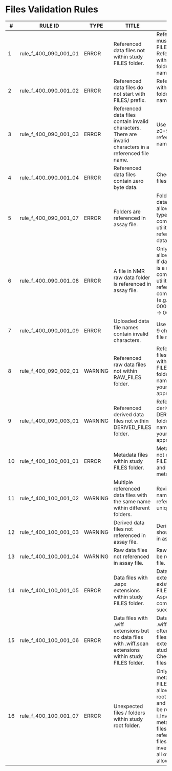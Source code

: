 # Files Validation Rules

| # |RULE ID  | TYPE  | TITLE  | DESCRIPTION |
|---|---------|-------|--------|-------------|
| 1 | rule_f_400_090_001_01 | ERROR | Referenced data files not within study FILES folder. | Referenced data files must exist within study FILES folder. Reference data files with format FILES/(sub folder if exists)/(file name) in assay file. |
| 2 | rule_f_400_090_001_02 | ERROR | Referenced data files do not start with FILES/ prefix. | Reference data files with format FILES/(sub folder if exists>>/(file name>> in assay file. |
| 3 | rule_f_400_090_001_03 | ERROR | Referenced data files contain invalid characters. There are invalid characters in a referenced file name. | Use only .- _A-Za-z0-9 characters as a referenced data file name. |
| 4 | rule_f_400_090_001_04 | ERROR | Referenced data files contain zero byte data. | Check referenced data files and re-upload. |
| 5 | rule_f_400_090_001_07 | ERROR | Folders are referenced in assay file. | Folder reference in data file column is not allowed. If data file type is a folder, compress it with zip utility tool and reference compressed data file. |
| 6 | rule_f_400_090_001_08 | ERROR | A file in NMR raw data folder is referenced in assay file. | Only .zip files are allowed in this column. If data file or its parent is a raw data folder, compress it with zip utility tool and reference only compressed data file (e.g. 0011/fid -> 0001.zip, 0001/acqu -> 0001.zip). |
| 7 | rule_f_400_090_001_09 | ERROR | Uploaded data file names contain invalid characters. | Use only .-_A-Za-z0-9 characters for data file name. |
| 8 | rule_f_400_090_002_01 | WARNING | Referenced raw data files not within RAW_FILES folder. | Referenced raw data files should be located within FILES/RAW_FILES/(sub folder if exists>>/(file name>> and upload your data to appropriate folder. |
| 9 | rule_f_400_090_003_01 | WARNING | Referenced derived data files not within DERIVED_FILES folder. | Reference your derived file DERIVED_FILES/(sub folder if exists>>/(file name>> and upload your data to appropriate folder. |
| 10 | rule_f_400_100_001_01 | ERROR | Metadata files within study FILES folder. | Metadata files must not exist within study FILES folder. Review and delete/move metadata files. |
| 11 | rule_f_400_100_001_02 | WARNING | Multiple referenced data files with the same name within different folders. | Review referenced file names and make referenced file names unique. |
| 12 | rule_f_400_100_001_03 | WARNING | Derived data files not referenced in assay file. | Derived data files should be referenced in assay file. |
| 13 | rule_f_400_100_001_04 | WARNING | Raw data files not referenced in assay file. | Raw data files should be referenced in assay file. |
| 14 | rule_f_400_100_001_05 | ERROR | Data files with .aspx extensions within study FILES folder. | Data files with .aspx extensions must not exist within study FILES folder. Check Aspera upload completed successfully. |
| 15 | rule_f_400_100_001_06 | ERROR | Data files with .wiff extensions but no data files with .wiff.scan extensions within study FILES folder. | Data files with .wiff.scan extensions often accompany data files with .wiff extensions within study FILES folder. Check referenced data files and re-upload. |
| 16 | rule_f_400_100_001_07 | ERROR | Unexpected files / folders within study root folder. | Only reference metadata files and FILES folder are allowed within study root folder. Sample and assay files must be referenced in i_Investigation.txt. All metabolite Assignment files must be referenced in assay files. Multiple investigation files and all other files are not allowed. |
